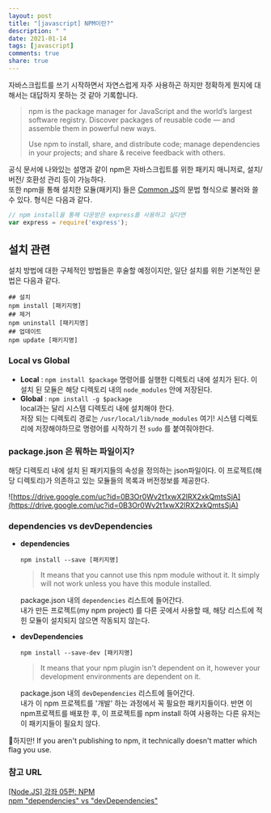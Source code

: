 ```yaml
---
layout: post
title: "[javascript] NPM이란?"
description: " "
date: 2021-01-14
tags: [javascript]
comments: true
share: true
---
```



자바스크립트를 쓰기 시작하면서 자연스럽게 자주 사용하곤 하지만 정확하게 뭔지에 대해서는 대답하지 못하는 것 같아 기록합니다.

> npm is the package manager for JavaScript and the world’s largest software registry. Discover packages of reusable code — and assemble them in powerful new ways.
>
> Use npm to install, share, and distribute code; manage dependencies in your projects; and share & receive feedback with others.

공식 문서에 나와있는 설명과 같이 npm은 자바스크립트를 위한 패키지 매니저로, 설치/버전/ 호환성 관리 등이 가능하다.<br>또한 npm을 통해 설치한 모듈(패키지) 들은 [Common JS](https://github.com/Shinye/TIL/blob/master/JavaScript/module.md#모듈-포맷)의 문법 형식으로 불러와 쓸 수 있다. 형식은 다음과 같다.

```javascript
// npm install을 통해 다운받은 express를 사용하고 싶다면
var express = require('express');
```



## 설치 관련

설치 방법에 대한 구체적인 방법들은 후술할 예정이지만, 일단 설치를 위한 기본적인 문법은 다음과 같다.

```shell
## 설치
npm install [패키지명]
## 제거
npm uninstall [패키지명]
## 업데이트
npm update [패키지명]
```



### Local vs Global

- **Local** : `npm install $package` 명령어를 실행한 디렉토리 내에 설치가 된다. 이 설치 된 모듈은 해당 디렉토리 내의  `node_modules` 안에 저장된다.
- **Global** : `npm install -g $package` <br> local과는 달리 시스템 디렉토리 내에 설치해야 한다.<br>저장 되는 디렉토리 경로는 `/usr/local/lib/node_modules` 여기! 시스템 디렉토리에 저장해야하므로 명령어를 시작하기 전 `sudo` 를 붙여줘야한다.



### package.json 은 뭐하는 파일이지?

해당 디렉토리 내에 설치 된 패키지들의 속성을 정의하는 json파일이다. 이 프로젝트(해당 디렉토리)가 의존하고 있는 모듈들의 목록과 버전정보를 제공한다. 

![https://drive.google.com/uc?id=0B3Or0Wv2t1xwX2lRX2xkQmtsSjA](https://drive.google.com/uc?id=0B3Or0Wv2t1xwX2lRX2xkQmtsSjA)



### dependencies vs devDependencies

- **dependencies**

  ```shell
  npm install --save [패키지명]
  ```

  > It means that you cannot use this npm module without it. It simply will not work unless you have this module installed.

  package.json 내의 `dependencies` 리스트에 들어간다.<br>내가 만든 프로젝트(my npm project) 를 다른 곳에서 사용할 때, 해당 리스트에 적힌 모듈이 설치되지 않으면 작동되지 않는다.

- **devDependencies**

  ```shell
  npm install --save-dev [패키지명]
  ```

  > It means that your npm plugin isn't dependent on it, however your development environments are dependent on it.

  package.json 내의 `devDependencies` 리스트에 들어간다.<br>내가 이 npm 프로젝트를 '개발' 하는 과정에서 꼭 필요한 패키지들이다. 반면 이 npm프로젝트를 배포한 후, 이 프로젝트를 npm install 하여 사용하는 다른 유저는 이 패키지들이 필요치 않다.

📌하지만! If you aren't publishing to npm, it technically doesn't matter which flag you use.



### 참고 URL

[[Node.JS] 강좌 05편: NPM](https://velopert.com/241)<br>[npm "dependencies" vs "devDependencies"](https://www.linkedin.com/pulse/npm-dependencies-vs-devdependencies-daniel-tonon)